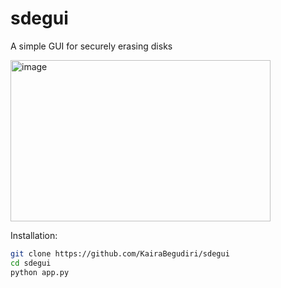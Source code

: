 # sdegui
A simple GUI for securely erasing disks

<img width="416" height="258" alt="image" src="https://github.com/user-attachments/assets/ce69e372-5f28-4f40-b98a-9a17773f651a" />

Installation:
```sh
git clone https://github.com/KairaBegudiri/sdegui
cd sdegui
python app.py
```
